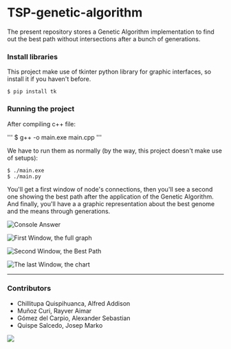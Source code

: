 # TSP-genetic-algorithm

The present repository stores a Genetic Algorithm implementation to find out the best path without intersections after a bunch of generations.

### Install libraries 

This project make use of tkinter python library for graphic interfaces, so install it if you haven't before.

```
$ pip install tk
```

### Running the project

After compiling c++ file:

'''
$ g++ -o main.exe main.cpp
'''

We have to run them as normally (by the way, this project doesn't make use of setups):

```
$ ./main.exe
$ ./main.py
```

You'll get a first window of node's connections, then you'll see a second one showing the best path after the application of the Genetic Algorithm. And finally, you'll have a a graphic representation about the best genome and the means through generations.

![Console Answer](https://ibb.co/bLNF4Ms)

![First Window, the full graph](https://ibb.co/K0J5FCm)

![Second Window, the Best Path](https://ibb.co/MRxc4JZ)

![The last Window, the chart](https://ibb.co/FKFRR3y)

---
### Contributors
- Chillitupa Quispihuanca, Alfred Addison
- Muñoz Curi, Rayver Aimar
- Gómez del Carpio, Alexander Sebastian
- Quispe Salcedo, Josep Marko
<a href="https://github.com/RayverAimar/TSP-genetic-algorithm/graphs/contributors">
  <img src="https://contrib.rocks/image?repo=RayverAimar/TSP-genetic-algorithm" />
</a>
